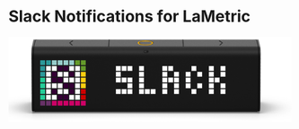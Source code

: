 # Slack Notifications for LaMetric

![LaMetric Slack Index](https://raw.githubusercontent.com/pgrimaud/lametric-slack/master/images/slack.png)
